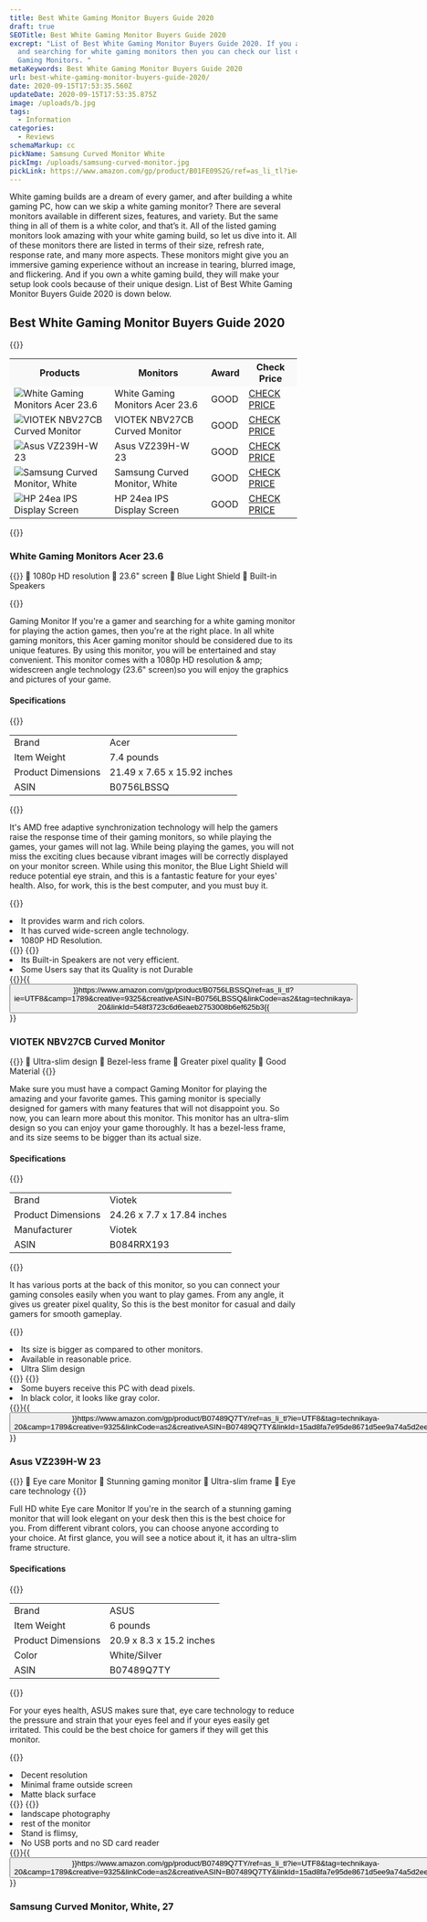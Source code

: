 ```yaml
---
title: Best White Gaming Monitor Buyers Guide 2020
draft: true
SEOTitle: Best White Gaming Monitor Buyers Guide 2020
excrept: "List of Best White Gaming Monitor Buyers Guide 2020. If you are gamer
  and searching for white gaming monitors then you can check our list of White
  Gaming Monitors. "
metaKeywords: Best White Gaming Monitor Buyers Guide 2020
url: best-white-gaming-monitor-buyers-guide-2020/
date: 2020-09-15T17:53:35.560Z
updateDate: 2020-09-15T17:53:35.875Z
image: /uploads/b.jpg
tags:
  - Information
categories:
  - Reviews
schemaMarkup: cc
pickName: Samsung Curved Monitor White
pickImg: /uploads/samsung-curved-monitor.jpg
pickLink: https://www.amazon.com/gp/product/B01FE09S2G/ref=as_li_tl?ie=UTF8&camp=1789&creative=9325&creativeASIN=B01FE09S2G&linkCode=as2&tag=technikaya-20&linkId=f052795d9abc6bfeb5129ad31825615b
---
```

White gaming builds are a dream of every gamer, and after building a white gaming PC, how can we skip a white gaming monitor? There are several monitors available in different sizes, features, and variety. But the same thing in all of them is a white color, and that’s it. All of the listed gaming monitors look amazing with your white gaming build, so let us dive into it. All of these monitors there are listed in terms of their size, refresh rate, response rate, and many more aspects. These monitors might give you an immersive gaming experience without an increase in tearing, blurred image, and flickering. And if you own a white gaming build, they will make your setup look cools because of their unique design. List of Best White Gaming Monitor Buyers Guide 2020 is down below.

## Best White Gaming Monitor Buyers Guide 2020

{{<html-code tag="div">}}

<table class="no-mobile product-table" width="100%">
<tbody>
<tr class="thead" style="background-color:#f9f9f9!important">
<th><strong>Products</strong></th>
<th><strong>Monitors</strong></th>
<th><strong>Award</strong></th>
<th><strong>Check Price</strong></th>
</tr>
<tr>
<td class="tdimg"><img src="/uploads/white-gaming-monitors-acer.jpg" alt="White Gaming Monitors Acer 23.6" title="White Gaming Monitors Acer 23.6"></td>
<td>White Gaming Monitors Acer 23.6</td>
<td>GOOD</td>
<td><a class="table-button" href="https://www.amazon.com/gp/product/B0756LBSSQ/ref=as_li_tl?ie=UTF8&camp=1789&creative=9325&creativeASIN=B0756LBSSQ&linkCode=as2&tag=technikaya-20&linkId=548f3723c6d6eaeb2753008b6ef625b3" target="_blank" rel="nofollow noopener noreferrer">CHECK PRICE</a></td>
</tr>
<tr>
<td class="tdimg"><img src="/uploads/viotek-nbv27c.jpg" alt="VIOTEK NBV27CB Curved Monitor" title="VIOTEK NBV27CB Curved Monitor"></td>
<td>VIOTEK NBV27CB Curved Monitor</td>
<td>GOOD</td>
<td><a class="table-button" href="https://www.amazon.com/gp/product/B084RRX193/ref=as_li_tl?ie=UTF8&tag=technikaya-20&camp=1789&creative=9325&linkCode=as2&creativeASIN=B084RRX193&linkId=12c85b9fd8238bf15f3bf92b41a6abc0" target="_blank" rel="nofollow noopener noreferrer">CHECK PRICE</a></td>
</tr>
<tr>
<td class="tdimg"><img src="/uploads/asus-vz239h-w-23.jpg" alt="Asus VZ239H-W 23" title="Asus VZ239H-W 23"></td>
<td>Asus VZ239H-W 23</td>
<td>GOOD</td>
<td><a class="table-button" href="https://www.amazon.com/gp/product/B07489Q7TY/ref=as_li_tl?ie=UTF8&tag=technikaya-20&camp=1789&creative=9325&linkCode=as2&creativeASIN=B07489Q7TY&linkId=15ad8fa7e95de8671d5ee9a74a5d2ee5" target="_blank" rel="nofollow noopener noreferrer">CHECK PRICE</a></td>
</tr>
<tr>
<td class="tdimg"><img src="/uploads/samsung-curved-monitor.jpg" alt="Samsung Curved Monitor, White" title="Samsung Curved Monitor, White"></td>
<td>Samsung Curved Monitor, White</td>
<td>GOOD</td>
<td><a class="table-button" href="https://www.amazon.com/gp/product/B01FE09S2G/ref=as_li_tl?ie=UTF8&camp=1789&creative=9325&creativeASIN=B01FE09S2G&linkCode=as2&tag=technikaya-20&linkId=f052795d9abc6bfeb5129ad31825615b" target="_blank" rel="nofollow noopener noreferrer">CHECK PRICE</a></td>
</tr>
<tr>
<td class="tdimg"><img src="/uploads/hp-24ea-ips.jpg" alt="HP 24ea IPS Display Screen" title="HP 24ea IPS Display Screen"></td>
<td>HP 24ea IPS Display Screen</td>
<td>GOOD</td>
<td><a class="table-button" href="https://www.amazon.com/gp/product/B01L73OEOG/ref=as_li_tl?ie=UTF8&tag=technikaya-20&camp=1789&creative=9325&linkCode=as2&creativeASIN=B01L73OEOG&linkId=cb8106bb164f67b228c62219fd98d6d2" target="_blank" rel="nofollow noopener noreferrer">CHECK PRICE</a></td>
</tr>
</tbody>
</table>
{{</html-code>}}

### White Gaming Monitors Acer 23.6

{{<singlep pimg="/uploads/white-gaming-monitors-acer.jpg" pname="White Gaming Monitors Acer 23.6" plink="https://www.amazon.com/gp/product/B0756LBSSQ/ref=as_li_tl?ie=UTF8&camp=1789&creative=9325&creativeASIN=B0756LBSSQ&linkCode=as2&tag=technikaya-20&linkId=548f3723c6d6eaeb2753008b6ef625b3">}}
	1080p HD resolution 
	23.6" screen
	Blue Light Shield 
	Built-in Speakers

{{</singlep>}}

Gaming Monitor If you're a gamer and searching for a white gaming monitor for playing the action games, then you're at the right place. In all white gaming monitors, this Acer gaming monitor should be considered due to its unique features. By using this monitor, you will be entertained and stay convenient.  This monitor comes with a 1080p HD resolution & amp; widescreen angle technology (23.6" screen)so you will enjoy the graphics and pictures of your game. 

#### Specifications

{{<html-code tag="div">}}

<table>
<tbody><tr>
<td>Brand		</td>
<td>Acer</td>
</tr>
<tr>
<td>Item Weight		</td>
<td>7.4 pounds</td>
</tr>
<tr>
<td>Product Dimensions		</td>
<td>21.49 x 7.65 x 15.92 inches</td>
</tr>
<tr>
<td>ASIN		</td>
<td>B0756LBSSQ</td>
</tr>
</tbody>
</table>
{{</html-code>}}

It's AMD free adaptive synchronization technology will help the gamers raise the response time of their gaming monitors, so while playing the games, your games will not lag. While being playing the games, you will not miss the exciting clues because vibrant images will be correctly displayed on your monitor screen. While using this monitor, the Blue Light Shield will reduce potential eye strain, and this is a fantastic feature for your eyes' health. Also, for work, this is the best computer, and you must buy it.

{{<pros>}}

<li>It provides warm and rich colors.</li>
<li>It has curved wide-screen angle technology.</li>
<li>1080P HD Resolution. </li>
{{</pros>}}
{{<cons>}}
<li>Its Built-in Speakers are not very efficient.</li>
<li>Some Users say that its Quality is not Durable</li>
{{</cons>}}{{<button>}}https://www.amazon.com/gp/product/B0756LBSSQ/ref=as_li_tl?ie=UTF8&camp=1789&creative=9325&creativeASIN=B0756LBSSQ&linkCode=as2&tag=technikaya-20&linkId=548f3723c6d6eaeb2753008b6ef625b3{{</button>}}

### VIOTEK NBV27CB Curved Monitor

{{<singlep pimg="/uploads/asus-vz239h-w-23.jpg" pname="VIOTEK NBV27CB Curved Monitor" plink="https://www.amazon.com/gp/product/B084RRX193/ref=as_li_tl?ie=UTF8&tag=technikaya-20&camp=1789&creative=9325&linkCode=as2&creativeASIN=B084RRX193&linkId=12c85b9fd8238bf15f3bf92b41a6abc0">}}
 Ultra-slim design 
 Bezel-less frame
 Greater pixel quality
 Good Material
{{</singlep>}}

Make sure you must have a compact Gaming Monitor for playing the amazing and your favorite games. This gaming monitor is specially designed for gamers with many features that will not disappoint you. So now, you can learn more about this monitor. This monitor has an ultra-slim design so you can enjoy your game thoroughly. It has a bezel-less frame, and its size seems to be bigger than its actual size. 

#### Specifications

{{<html-code tag="div">}}

<table>
<tbody><tr>
<td>Brand		</td>
<td>Viotek</td>
</tr>
<tr>
<td>Product Dimensions		</td>
<td>24.26 x 7.7 x 17.84 inches</td>
</tr>
<tr>
<td>Manufacturer		</td>
<td>Viotek</td>
</tr>
<tr>
<td>ASIN		</td>
<td>B084RRX193</td>
</tr>
</tbody>
</table>
{{</html-code>}}

It has various ports at the back of this monitor, so you can connect your gaming consoles easily when you want to play games. From any angle, it gives us greater pixel quality, So this is the best monitor for casual and daily gamers for smooth gameplay.

{{<pros>}}

<li>Its size is bigger as compared to other monitors.</li>
<li>Available in reasonable price.</li>
<li>Ultra Slim design</li>
{{</pros>}}
{{<cons>}}
<li>Some buyers receive this PC with dead pixels.</li>
<li>In black color, it looks like gray color.</li>
{{</cons>}}{{<button>}}https://www.amazon.com/gp/product/B07489Q7TY/ref=as_li_tl?ie=UTF8&tag=technikaya-20&camp=1789&creative=9325&linkCode=as2&creativeASIN=B07489Q7TY&linkId=15ad8fa7e95de8671d5ee9a74a5d2ee5{{</button>}}

### Asus VZ239H-W 23

{{<singlep pimg="/uploads/asus-vz239h-w-23.jpg" pname="Asus VZ239H-W 23" plink="https://www.amazon.com/gp/product/B07489Q7TY/ref=as_li_tl?ie=UTF8&tag=technikaya-20&camp=1789&creative=9325&linkCode=as2&creativeASIN=B07489Q7TY&linkId=15ad8fa7e95de8671d5ee9a74a5d2ee5">}}
 Eye care Monitor 
 Stunning gaming monitor
 Ultra-slim frame 
 Eye care technology 
{{</singlep>}}

Full HD white Eye care Monitor If you're in the search of a stunning gaming monitor that will look elegant on your desk then this is the best choice for you. From different vibrant colors, you can choose anyone according to your choice. At first glance, you will see a notice about it, it has an ultra-slim frame structure. 

#### Specifications

{{<html-code tag="div">}}

<table>
<tbody><tr>
<td>Brand	</td>
<td>ASUS</td>
</tr>
<tr>
<td>Item Weight	</td>
<td>6 pounds</td>
</tr>
<tr>
<td>Product Dimensions</td>
<td>20.9 x 8.3 x 15.2 inches</td>
</tr>
<tr>
<td>Color	</td>
<td>White/Silver</td>
</tr>
<tr>
<td>ASIN	</td>
<td>B07489Q7TY</td>
</tr>
</tbody>
</table>
{{</html-code>}}

For your eyes health, ASUS makes sure that, eye care technology to reduce the pressure and strain that your eyes feel and if your eyes easily get irritated. This could be the best choice for gamers if they will get this monitor.

{{<pros>}}

<li>Decent resolution </li>
<li>Minimal frame outside screen </li>
<li>Matte black surface </li>
{{</pros>}}
{{<cons>}}
<li>landscape photography</li>
<li>rest of the monitor</li>
<li>Stand is flimsy, </li>
<li>No USB ports and no SD card reader </li>
{{</cons>}}{{<button>}}https://www.amazon.com/gp/product/B07489Q7TY/ref=as_li_tl?ie=UTF8&tag=technikaya-20&camp=1789&creative=9325&linkCode=as2&creativeASIN=B07489Q7TY&linkId=15ad8fa7e95de8671d5ee9a74a5d2ee5{{</button>}}

### Samsung Curved Monitor, White, 27